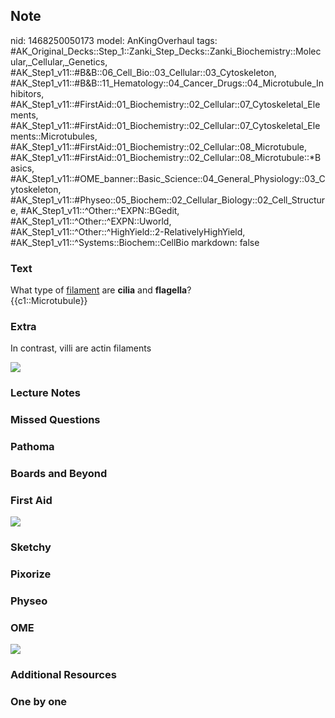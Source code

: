 ## Note
nid: 1468250050173
model: AnKingOverhaul
tags: #AK_Original_Decks::Step_1::Zanki_Step_Decks::Zanki_Biochemistry::Molecular,_Cellular,_Genetics, #AK_Step1_v11::#B&B::06_Cell_Bio::03_Cellular::03_Cytoskeleton, #AK_Step1_v11::#B&B::11_Hematology::04_Cancer_Drugs::04_Microtubule_Inhibitors, #AK_Step1_v11::#FirstAid::01_Biochemistry::02_Cellular::07_Cytoskeletal_Elements, #AK_Step1_v11::#FirstAid::01_Biochemistry::02_Cellular::07_Cytoskeletal_Elements::Microtubules, #AK_Step1_v11::#FirstAid::01_Biochemistry::02_Cellular::08_Microtubule, #AK_Step1_v11::#FirstAid::01_Biochemistry::02_Cellular::08_Microtubule::*Basics, #AK_Step1_v11::#OME_banner::Basic_Science::04_General_Physiology::03_Cytoskeleton, #AK_Step1_v11::#Physeo::05_Biochem::02_Cellular_Biology::02_Cell_Structure, #AK_Step1_v11::^Other::^EXPN::BGedit, #AK_Step1_v11::^Other::^EXPN::Uworld, #AK_Step1_v11::^Other::^HighYield::2-RelativelyHighYield, #AK_Step1_v11::^Systems::Biochem::CellBio
markdown: false

### Text
<div>
  <div>
    What type of <u>filament</u> are <b>cilia</b> and
    <b>flagella</b>?
  </div>
  <div>
    {{c1::Microtubule}}
  </div>
</div>

### Extra
In contrast, villi are actin filaments
<div><img src="paste-421482320625665.jpg"></div>

### Lecture Notes


### Missed Questions


### Pathoma


### Boards and Beyond


### First Aid
<img src="tmppHuQq9.png">

### Sketchy


### Pixorize


### Physeo


### OME
<div class="ome-widget">
  <a href=
  "https://onlinemeded.org/spa/general-physiology/cytoskeleton/acquire?ref=anki">
  <img src="_OME_AnkiFlashcards_Lesson_6.png"></a>
</div>

### Additional Resources


### One by one

